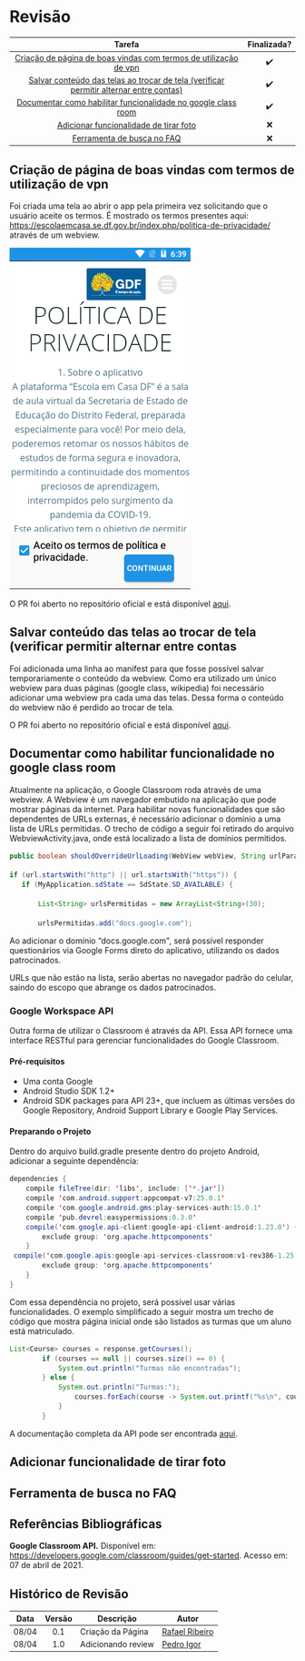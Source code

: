 # Revisão

Tarefa | Finalizada? |
:-----:|:-----------:|
[Criação de página de boas vindas com termos de utilização de vpn](https://github.com/GCES-Escola-em-Casa-2020-2/wiki/issues/16) | :heavy_check_mark: |
[Salvar conteúdo das telas ao trocar de tela (verificar permitir alternar entre contas)](https://github.com/GCES-Escola-em-Casa-2020-2/wiki/issues/17) | :heavy_check_mark: |
[Documentar como habilitar funcionalidade no google class room](https://github.com/GCES-Escola-em-Casa-2020-2/wiki/issues/18) | :heavy_check_mark: |
[Adicionar funcionalidade de tirar foto](https://github.com/GCES-Escola-em-Casa-2020-2/wiki/issues/8) | :x: |
[Ferramenta de busca no FAQ](https://github.com/GCES-Escola-em-Casa-2020-2/wiki/issues/19) | :x: |

## Criação de página de boas vindas com termos de utilização de vpn

Foi criada uma tela ao abrir o app pela primeira vez solicitando que o usuário aceite os termos. É mostrado os termos presentes aqui: https://escolaemcasa.se.df.gov.br/index.php/politica-de-privacidade/ através de um webview.

![terms](./../../img/sprint4/terms.png)<br>

O PR foi aberto no repositório oficial e está disponível [aqui](https://github.com/Escola-em-Casa/android-escola-em-casa/pull/64).

## Salvar conteúdo das telas ao trocar de tela (verificar permitir alternar entre contas

Foi adicionada uma linha ao manifest para que fosse possível salvar temporariamente o conteúdo da webview. Como era utilizado um único webview para duas páginas (google class, wikipedia) foi necessário adicionar uma webview pra cada uma das telas. Dessa forma o conteúdo do webview não é perdido ao trocar de tela.

O PR foi aberto no repositório oficial e está disponível [aqui](https://github.com/Escola-em-Casa/android-escola-em-casa/pull/62).

## Documentar como habilitar funcionalidade no google class room

Atualmente na aplicação, o Google Classroom roda através de uma webview. A Webview é um navegador embutido na aplicação que pode mostrar páginas da internet.
Para habilitar novas funcionalidades que são dependentes de URLs externas, é necessário adicionar o domínio a uma lista de URLs permitidas. O trecho de código a seguir foi retirado do arquivo WebviewActivity.java, onde está localizado a lista de domínios permitidos.

```java
public boolean shouldOverrideUrlLoading(WebView webView, String urlParameter) {

if (url.startsWith("http") || url.startsWith("https")) {
   if (MyApplication.sdState == SdState.SD_AVAILABLE) {

       List<String> urlsPermitidas = new ArrayList<String>(30);

       urlsPermitidas.add("docs.google.com");

```
Ao adicionar o domínio “docs.google.com", será possível responder questionários via Google Forms direto do aplicativo, utilizando os dados patrocinados.

URLs que não estão na lista, serão abertas no navegador padrão do celular, saindo do escopo que abrange os dados patrocinados.

### Google Workspace API

Outra forma de utilizar o Classroom é através da API. Essa API fornece uma interface RESTful para gerenciar funcionalidades do Google Classroom.

#### Pré-requisitos

* Uma conta Google
* Android Studio SDK 1.2+
* Android SDK packages para API 23+, que incluem as últimas versões do Google Repository, Android Support Library e Google Play Services.

#### Preparando o Projeto

Dentro do arquivo build.gradle presente dentro do projeto Android, adicionar a seguinte dependência: 

```java
dependencies {
    compile fileTree(dir: 'libs', include: ['*.jar'])
    compile 'com.android.support:appcompat-v7:25.0.1'
    compile 'com.google.android.gms:play-services-auth:15.0.1'
    compile 'pub.devrel:easypermissions:0.3.0'
    compile('com.google.api-client:google-api-client-android:1.23.0') {
        exclude group: 'org.apache.httpcomponents'
    }
 compile('com.google.apis:google-api-services-classroom:v1-rev386-1.25.0') {
        exclude group: 'org.apache.httpcomponents'
    }
}
```

Com essa dependência no projeto, será possível usar várias funcionalidades. O exemplo simplificado a seguir mostra um trecho de código que mostra página inicial onde são listados as turmas que um aluno está matriculado.

```java
List<Course> courses = response.getCourses();
        if (courses == null || courses.size() == 0) {
            System.out.println("Turmas não encontradas");
        } else {
            System.out.println("Turmas:");
                courses.forEach(course -> System.out.printf("%s\n", course.getName()));
            }
        }
```

A documentação completa da API pode ser encontrada [aqui](https://developers.google.com/resources/api-libraries/documentation/classroom/v1/java/latest/overview-summary.html).

## Adicionar funcionalidade de tirar foto

## Ferramenta de busca no FAQ

## Referências Bibliográficas

**Google Classroom API.** Disponível em: https://developers.google.com/classroom/guides/get-started. Acesso em: 07 de abril de 2021.

## Histórico de Revisão

Data | Versão | Descrição | Autor |
:---:|:------:|-----------|-------|
08/04|0.1 | Criação da Página | [Rafael Ribeiro](https://github.com/rafaelflarrn) |
08/04|1.0 | Adicionando review | [Pedro Igor](https://github.com/pedroeagle) |